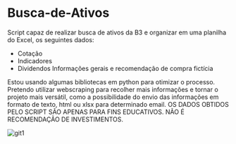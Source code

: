 # Busca-de-Ativos
Script capaz de realizar  busca de ativos da B3 e organizar em uma planilha do Excel, os seguintes dados:
- Cotação
- Indicadores
- Dividendos
Informações gerais e recomendação de compra fictícia

Estou usando algumas bibliotecas em python para otimizar o processo. Pretendo utilizar webscraping para recolher mais informações e tornar o projeto mais versátil, como a possibilidade do envio das informações em formato de texto, html ou xlsx para determinado email.
OS DADOS OBTIDOS PELO SCRIPT SÃO APENAS PARA FINS EDUCATIVOS. NÃO É RECOMENDAÇÃO DE INVESTIMENTOS.

![git1](https://github.com/user-attachments/assets/fb44357e-085d-4ea5-a9d4-b49d38aad7d0)


